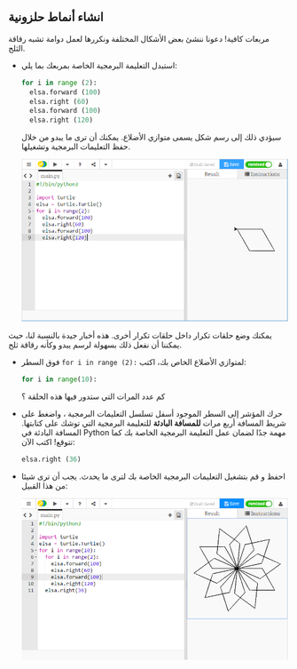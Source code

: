 ## انشاء أنماط حلزونية

مربعات كافية! دعونا ننشئ بعض الأشكال المختلفة ونكررها لعمل دوامة تشبه رقاقة الثلج.

- استبدل التعليمة البرمجية الخاصة بمربعك بما يلي:
    
    ```python
    for i in range (2):
      elsa.forward (100)
      elsa.right (60)
      elsa.forward (100)
      elsa.right (120)
    ```
    
    سيؤدي ذلك إلى رسم شكل يسمى متوازي الأضلاع. يمكنك أن ترى ما يبدو من خلال حفظ التعليمات البرمجية وتشغيلها.
    
    ![](images/parallelogram.png)

يمكنك وضع حلقات تكرار داخل حلقات تكرار أخرى. هذه أخبار جيدة بالنسبة لنا، حيث يمكننا أن نفعل ذلك بسهولة لرسم يبدو وكأنه رقاقة ثلج.

- فوق السطر `for i in range (2):` لمتوازي الأضلاع الخاص بك، اكتب:
    
    ```python
    for i in range(10):
    ```
    
    كم عدد المرات التي ستدور فيها هذه الحلقة ؟

- حرك المؤشر إلى السطر الموجود أسفل تسلسل التعليمات البرمجية ، واضغط على شريط المسافة أربع مرات **للمسافة البادئة** للتعليمة البرمجية التي توشك على كتابتها. المسافة البادئة في Python مهمة جدًا لضمان عمل التعليمة البرمجية الخاصة بك كما تتوقع! اكتب الآن:
    
    ```python
    elsa.right (36)
    ```

- احفظ و قم بتشغيل التعليمات البرمجية الخاصة بك لترى ما يحدث. يجب أن ترى شيئا من هذا القبيل:
    
    ![](images/snowflake1.png)